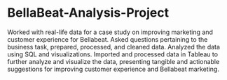 # BellaBeat-Analysis-Project
Worked with real-life data for a case study on improving marketing and customer experience for Bellabeat. Asked questions pertaining to the business task, prepared, processed, and cleaned data. Analyzed the data using SQL and visualizations. Imported and processed data in Tableau to further analyze and visualize the data, presenting tangible and actionable suggestions for improving customer experience and Bellabeat marketing.

